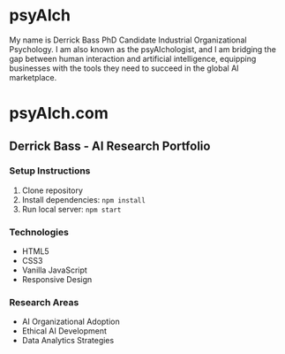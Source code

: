 # psyAIch
My name is Derrick Bass PhD Candidate Industrial Organizational Psychology. I am also known as the psyAIchologist, and I am bridging the gap between human interaction and artificial intelligence, equipping businesses with the tools they need to succeed in the global AI marketplace.
# psyAIch.com

## Derrick Bass - AI Research Portfolio

### Setup Instructions
1. Clone repository
2. Install dependencies: `npm install`
3. Run local server: `npm start`

### Technologies
- HTML5
- CSS3
- Vanilla JavaScript
- Responsive Design

### Research Areas
- AI Organizational Adoption
- Ethical AI Development
- Data Analytics Strategies